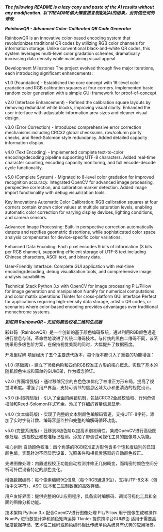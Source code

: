 ***The following README is a lazy copy and paste of the AI results without any modification.***
***以下README偷大懒直接复制黏贴AI的结果，没有做任何的修改***

***RainbowQR - Advanced Color-Calibrated QR Code Generator***

RainbowQR is an innovative color-based encoding system that revolutionizes traditional QR codes by utilizing RGB color channels for information storage. Unlike conventional black-and-white QR codes, this system leverages multi-level color gradation schemes, dramatically increasing data density while maintaining visual appeal.

Development Milestones
The project evolved through five major iterations, each introducing significant enhancements:

v1.0 (Foundation) - Established the core concept with 16-level color gradation and RGB calibration squares at four corners. Implemented basic random color generation with a simple GUI framework for proof-of-concept.

v2.0 (Interface Enhancement) - Refined the calibration square layouts by removing redundant white blocks, improving visual clarity. Enhanced the user interface with adjustable information area sizes and cleaner visual design.

v3.0 (Error Correction) - Introduced comprehensive error correction mechanisms including CRC32 global checksums, row/column parity checks, and Reed-Solomon style redundancy. Added detailed capacity information display.

v4.0 (Text Encoding) - Implemented complete text-to-color encoding/decoding pipeline supporting UTF-8 characters. Added real-time character counting, encoding capacity monitoring, and full encode-decode cycle functionality.

v5.0 (Complete System) - Migrated to 8-level color gradation for improved recognition accuracy. Integrated OpenCV for advanced image processing, perspective correction, and calibration marker detection. Added image import functionality with debug visualization tools.

Key Innovations
Automatic Color Calibration: RGB calibration squares at four corners contain known color values at multiple saturation levels, enabling automatic color correction for varying display devices, lighting conditions, and camera sensors.

Advanced Image Processing: Built-in perspective correction automatically detects and rectifies geometric distortions, while sophisticated color space analysis compensates for device-specific color variations.

Enhanced Data Encoding: Each pixel encodes 9 bits of information (3 bits per RGB channel), supporting efficient storage of UTF-8 text including Chinese characters, ASCII text, and binary data.

User-Friendly Interface: Complete GUI application with real-time encoding/decoding, debug visualization tools, and comprehensive image analysis capabilities.

Technical Stack
Python 3.x with OpenCV for image processing
PIL/Pillow for image generation and manipulation
NumPy for numerical computations and color matrix operations
Tkinter for cross-platform GUI interface
Perfect for applications requiring high-density data storage, artistic QR codes, or scenarios where color-based encoding provides advantages over traditional monochrome systems.


***彩虹码 RainbowQR - 先进的颜色校准二维码生成器***

彩虹码（RainbowQR）是一个创新的基于颜色编码系统，通过利用RGB颜色通道进行信息存储，革命性地改进了传统二维码技术。与传统的黑白二维码不同，该系统采用多级色阶方案，在保持视觉美观的同时，大幅提升了数据密度。

开发里程碑
项目经历了五个主要迭代版本，每个版本都引入了重要的功能增强：

v1.0 (基础版) - 建立了16级色阶和四角RGB校准正方形的核心概念。实现了基本的随机颜色生成和简单的GUI框架，作为概念验证。

v2.0 (界面增强版) - 通过移除冗余的白色色块优化了校准正方形布局，提高了视觉清晰度。增强了用户界面，支持可调节的信息区域大小和更清洁的视觉设计。

v3.0 (纠错机制版) - 引入了全面的纠错机制，包括CRC32全局校验和、行列奇偶校验和Reed-Solomon样式冗余。添加了详细的容量信息显示。

v4.0 (文本编码版) - 实现了完整的文本到颜色编解码管道，支持UTF-8字符。添加了实时字符计数、编码容量监控和完整的编解码循环功能。

v5.0 (完整系统版) - 迁移到8级色阶以提高识别准确性。集成OpenCV进行高级图像处理、透视校正和校准标记检测。添加了带调试可视化工具的图像导入功能。

核心创新
自动颜色校准：四个角落的RGB校准正方形包含多个饱和度级别的已知颜色值，实现针对不同显示设备、光照条件和相机传感器的自动颜色校正。

先进图像处理：内置透视校正功能自动检测并修正几何畸变，而精密的颜色空间分析可补偿设备特定的颜色变化。

增强数据编码：每个像素编码9位信息（每个RGB通道3位），支持UTF-8文本（包括中文字符）、ASCII文本和二进制数据的高效存储。

用户友好界面：提供完整的GUI应用程序，具备实时编解码、调试可视化工具和全面的图像分析功能。

技术架构
Python 3.x 配合OpenCV进行图像处理
PIL/Pillow 用于图像生成和操作
NumPy 进行数值计算和颜色矩阵运算
Tkinter 提供跨平台GUI界面
适用于需要高密度数据存储、艺术性二维码或颜色编码相比传统单色系统具有优势的应用场景。
